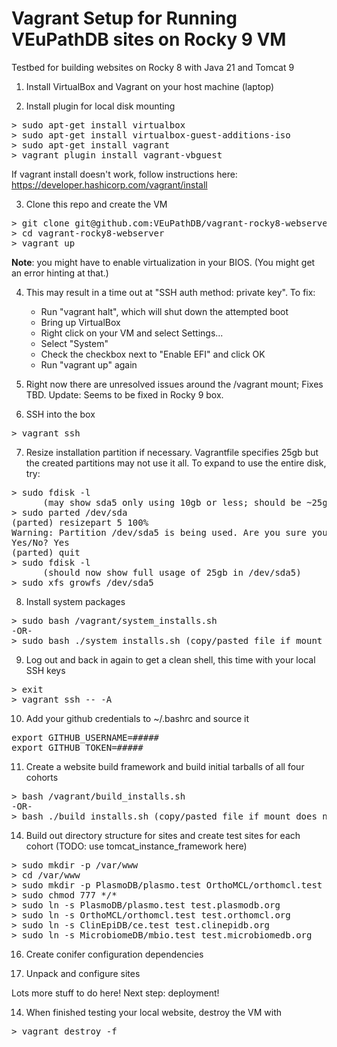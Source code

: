 # Vagrant Setup for Running VEuPathDB sites on Rocky 9 VM
Testbed for building websites on Rocky 8 with Java 21 and Tomcat 9

1. Install VirtualBox and Vagrant on your host machine (laptop)

2. Install plugin for local disk mounting
<pre>
> sudo apt-get install virtualbox
> sudo apt-get install virtualbox-guest-additions-iso
> sudo apt-get install vagrant
> vagrant plugin install vagrant-vbguest
</pre>
If vagrant install doesn't work, follow instructions here: https://developer.hashicorp.com/vagrant/install

3. Clone this repo and create the VM
<pre>
> git clone git@github.com:VEuPathDB/vagrant-rocky8-webserver.git
> cd vagrant-rocky8-webserver
> vagrant up
</pre>
**Note**: you might have to enable virtualization in your BIOS.  (You might get an error hinting at that.)

4. This may result in a time out at "SSH auth method: private key".  To fix:

    - Run "vagrant halt", which will shut down the attempted boot
    - Bring up VirtualBox
    - Right click on your VM and select Settings...
    - Select "System"
    - Check the checkbox next to "Enable EFI" and click OK
    - Run "vagrant up" again

5. Right now there are unresolved issues around the /vagrant mount; Fixes TBD.  Update: Seems to be fixed in Rocky 9 box.

6. SSH into the box
<pre>
> vagrant ssh
</pre>

7. Resize installation partition if necessary.  Vagrantfile specifies 25gb but the created partitions may not use it all.  To expand to use the entire disk, try:
<pre>
> sudo fdisk -l
      (may show sda5 only using 10gb or less; should be ~25gb)
> sudo parted /dev/sda
(parted) resizepart 5 100%
Warning: Partition /dev/sda5 is being used. Are you sure you want to continue?
Yes/No? Yes
(parted) quit
> sudo fdisk -l
      (should now show full usage of 25gb in /dev/sda5)
> sudo xfs_growfs /dev/sda5
</pre>

8. Install system packages
<pre>
> sudo bash /vagrant/system_installs.sh
-OR-
> sudo bash ./system_installs.sh (copy/pasted file if mount does not work)
</pre>

9. Log out and back in again to get a clean shell, this time with your local SSH keys
<pre>
> exit
> vagrant ssh -- -A
</pre>

10. Add your github credentials to ~/.bashrc and source it
<pre>
export GITHUB_USERNAME=#####
export GITHUB_TOKEN=#####
</pre>

11. Create a website build framework and build initial tarballs of all four cohorts
<pre>
> bash /vagrant/build_installs.sh
-OR-
> bash ./build_installs.sh (copy/pasted file if mount does not work)
</pre>

14. Build out directory structure for sites and create test sites for each cohort (TODO: use tomcat_instance_framework here)
<pre>
> sudo mkdir -p /var/www
> cd /var/www
> sudo mkdir -p PlasmoDB/plasmo.test OrthoMCL/orthomcl.test ClinEpiDB/ce.test MicrobiomeDB/mbio.test
> sudo chmod 777 */*
> sudo ln -s PlasmoDB/plasmo.test test.plasmodb.org
> sudo ln -s OrthoMCL/orthomcl.test test.orthomcl.org
> sudo ln -s ClinEpiDB/ce.test test.clinepidb.org
> sudo ln -s MicrobiomeDB/mbio.test test.microbiomedb.org
</pre>

16. Create conifer configuration dependencies


17. Unpack and configure sites


Lots more stuff to do here!  Next step: deployment!



14. When finished testing your local website, destroy the VM with
<pre>
> vagrant destroy -f
</pre>

